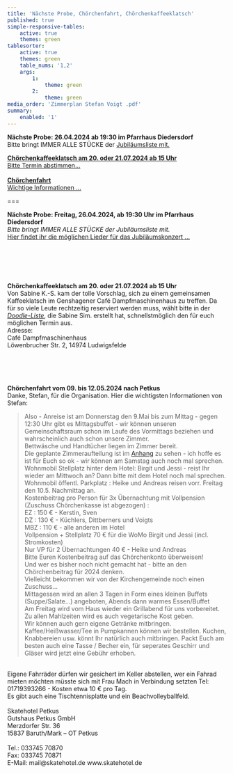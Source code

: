 ```yaml
---
title: 'Nächste Probe, Chörchenfahrt, Chörchenkaffeeklatsch'
published: true
simple-responsive-tables:
    active: true
    themes: green
tablesorter:
    active: true
    themes: green
    table_nums: '1,2'
    args:
        1:
            theme: green
        2:
            theme: green
media_order: 'Zimmerplan Stefan Voigt .pdf'
summary:
    enabled: '1'
---
```


**Nächste Probe: 26.04.2024 ab 19:30 im Pfarrhaus Diedersdorf**
<br/>
Bitte bringt IMMER ALLE STÜCKE der [<i class="fa fa-hand-o-right"></i> Jubiläumsliste mit.](/choerchen-intern/choerchennoten/tag:Jubiläumskonzert%202025/query:Jubiläumskonzert%202025)
<br/>


[<i class="fa fa-hand-o-right"></i>**Chörchenkaffeeklatsch am 20. oder 21.07.2024 ab 15 Uhr**](/choerchen-intern/choerchenneuigkeiten/probe-am-26-04-2024-choerchenfahrt-choerchenkaffeeklatsch#kaffeeklatsch)</br>[Bitte Termin abstimmen...](/choerchen-intern/choerchenneuigkeiten/probe-am-26-04-2024-choerchenfahrt-choerchenkaffeeklatsch#kaffeeklatsch)
</br>
</br>
[<i class="fa fa-hand-o-right"></i>**Chörchenfahrt**](/choerchen-intern/choerchenneuigkeiten/probe-am-26-04-2024-choerchenfahrt-choerchenkaffeeklatsch#fahrt)</br>
[Wichtige Informationen ...](/choerchen-intern/choerchenneuigkeiten/probe-am-26-04-2024-choerchenfahrt-choerchenkaffeeklatsch#fahrt)

===



**Nächste Probe: Freitag, 26.04.2024, ab 19:30 Uhr im Pfarrhaus Diedersdorf**</br>
<i>Bitte bringt IMMER ALLE STÜCKE der Jubiläumsliste mit.</i>
<br/>
[<i class="fa fa-hand-o-right"></i> Hier findet ihr die möglichen Lieder für das Jubiläumskonzert ...](/choerchen-intern/choerchennoten/tag:Jubiläumskonzert%202025/query:Jubiläumskonzert%202025)

</br></br>

<span id=kaffeeklatsch></br></br></span>
**Chörchenkaffeeklatsch am 20. oder 21.07.2024 ab 15 Uhr**</br>
Von Sabine K.-S. kam der tolle Vorschlag, sich zu einem gemeinsamen Kaffeeklatsch im Genshagener Café Dampfmaschinenhaus zu treffen.
Da für so viele Leute rechtzeitig reserviert werden muss, wählt bitte in der <a target=_blank href=https://doodle.com/meeting/participate/id/eXkrPGVd><i class="fa fa-hand-o-right">Doodle-Liste</i></a>, die Sabine Sim. erstellt hat, schnellstmöglich den für euch möglichen Termin aus.
</br>
Adresse:</br>
Café Dampfmaschinenhaus</br>
Löwenbrucher Str. 2, 14974 Ludwigsfelde</br>
</br>
</br>

<span id=fahrt></br></br></span>
**Chörchenfahrt vom 09. bis 12.05.2024 nach Petkus**</br>
Danke, Stefan, für die Organisation. Hier die wichtigsten Informationen von Stefan:</br>
> Also - Anreise ist am Donnerstag den 9.Mai bis zum Mittag - gegen 12:30 Uhr gibt es Mittagsbuffet - wir können unseren Gemeinschaftsraum schon im Laufe des Vormittags beziehen und wahrscheinlich auch schon unsere Zimmer. </br>
Bettwäsche und Handtücher liegen im Zimmer bereit. </br>
Die geplante Zimmeraufteilung ist im [Anhang](Zimmerplan%20Stefan%20Voigt%20.pdf) zu sehen - ich hoffe es ist für Euch so ok - wir können am Samstag auch noch mal sprechen.</br>
Wohnmobil Stellplatz hinter dem Hotel: Birgit und Jessi - reist Ihr wieder am Mittwoch an? Dann bitte mit dem Hotel noch mal sprechen. </br>
Wohnmobil öffentl. Parkplatz : Heike und Andreas reisen vorr. Freitag den 10.5. Nachmittag an.</br>
Kostenbeitrag pro Person für 3x Übernachtung mit Vollpension (Zuschuss Chörchenkasse ist abgezogen) :</br> 
EZ : 150 € - Kerstin, Sven</br>
DZ : 130 € - Küchlers, Dittberners und Voigts</br>
MBZ : 110 € - alle anderen im Hotel</br>
Vollpension + Stellplatz 70 € für die WoMo Birgit und Jessi (incl. Stromkosten)</br>
Nur VP für 2 Übernachtungen 40 € - Heike und Andreas</br>
Bitte Euren Kostenbeitrag auf das Chörchenkonto überweisen!</br>
Und wer es bisher noch nicht gemacht hat - bitte an den Chörchenbeitrag für 2024 denken.</br>
Vielleicht bekommen wir von der Kirchengemeinde noch einen Zuschuss...</br>
Mittagessen wird an allen 3 Tagen in Form eines kleinen Buffets (Suppe/Salate...) angeboten, Abends dann warmes Essen/Buffet</br>
Am Freitag wird vom Haus wieder ein Grillabend für uns vorbereitet. Zu allen Mahlzeiten wird es auch vegetarische Kost geben. </br>
Wir können auch gern eigene Getränke mitbringen. Kaffee/Heißwasser/Tee in Pumpkannen können wir bestellen. Kuchen, Knabbereien usw. könnt Ihr natürlich auch mitbringen. Packt Euch am besten auch eine Tasse / Becher ein, für seperates Geschirr und Gläser wird jetzt eine Gebühr erhoben. 
 </br>
Eigene Fahrräder dürfen wir gesichert im Keller abstellen, wer ein Fahrad mieten möchten müsste sich mit Frau Mach in Verbindung setzten Tel: 01719393266 - Kosten etwa 10 € pro Tag. </br>
Es gibt auch eine Tischtennisplatte und ein Beachvolleyballfeld.</br>
</br> 
Skatehotel Petkus</br>
Gutshaus Petkus GmbH</br>
Merzdorfer Str. 36</br>
15837 Baruth/Mark – OT Petkus</br>
 </br>
Tel.: 033745 70870</br>
Fax: 033745 70871</br>
E-Mail: mail@skatehotel.de   www.skatehotel.de</br>

